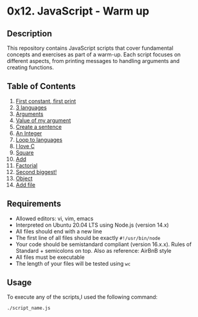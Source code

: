 # 0x12. JavaScript - Warm up

## Description
This repository contains JavaScript scripts that cover fundamental concepts and exercises as part of a warm-up. Each script focuses on different aspects, from printing messages to handling arguments and creating functions.

## Table of Contents
1. [First constant, first print](#0-first-constant-first-print)
2. [3 languages](#1-3-languages)
3. [Arguments](#2-arguments)
4. [Value of my argument](#3-value-of-my-argument)
5. [Create a sentence](#4-create-a-sentence)
6. [An Integer](#5-an-integer)
7. [Loop to languages](#6-loop-to-languages)
8. [I love C](#7-i-love-c)
9. [Square](#8-square)
10. [Add](#9-add)
11. [Factorial](#10-factorial)
12. [Second biggest!](#11-second-biggest)
13. [Object](#12-object)
14. [Add file](#13-add-file)

## Requirements
- Allowed editors: vi, vim, emacs
- Interpreted on Ubuntu 20.04 LTS using Node.js (version 14.x)
- All files should end with a new line
- The first line of all files should be exactly `#!/usr/bin/node`
- Your code should be semistandard compliant (version 16.x.x). Rules of Standard + semicolons on top. Also as reference: AirBnB style
- All files must be executable
- The length of your files will be tested using `wc`

## Usage
To execute any of the scripts,I used the following command:
```bash
./script_name.js
